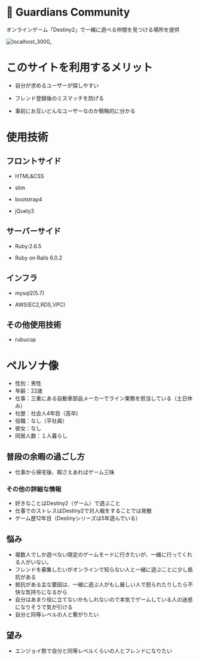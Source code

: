 # :two_men_holding_hands: Guardians Community

オンラインゲーム「Destiny2」で一緒に遊べる仲間を見つける場所を提供

![localhost_3000_](https://user-images.githubusercontent.com/57397215/79339158-6c149700-7f63-11ea-920f-8866d51f3e98.png)

# このサイトを利用するメリット

* 自分が求めるユーザーが探しやすい

* フレンド登録後のミスマッチを防げる

* 事前にお互いどんなユーザーなのか簡略的に分かる

# 使用技術

## フロントサイド

* HTML&CSS

* slim

* bootstrap4

* jQuely3

## サーバーサイド

* Ruby:2.6.5

* Ruby on Rails 6.0.2

## インフラ

* mysql2(5.7)

* AWS(EC2,RDS,VPC)

## その他使用技術
* rubucop


# ペルソナ像

* 性別：男性
* 年齢：22歳
* 仕事：三重にある自動車部品メーカーでライン業務を担当している（土日休み）
* 社歴：社会人4年目（高卒)
* 役職：なし（平社員）
* 彼女：なし
* 同居人数：１人暮らし

## 普段の余暇の過ごし方
* 仕事から帰宅後、暇さえあればゲーム三昧

### その他の詳細な情報
* 好きなことはDestiny2（ゲーム）で遊ぶこと
* 仕事でのストレスはDestiny2で対人戦をすることでは発散
* ゲーム歴12年目（Destinyシリーズは5年遊んでいる）

## 悩み
* 複数人でしか遊べない限定のゲームモードに行きたいが、一緒に行ってくれる人がいない。
* フレンドを募集したいがオンラインで知らない人と一緒に遊ぶことに少し抵抗がある
* 抵抗がある主な要因は、一緒に遊ぶ人がもし厳しい人で怒られたりしたら不快な気持ちになるから
* 自分はあまり役に立てないかもしれないので本気でゲームしている人の迷惑になりそうで気が引ける
* 自分と同等レベルの人と繋がりたい

## 望み
* エンジョイ勢で自分と同等レベルくらいの人とフレンドになりたい